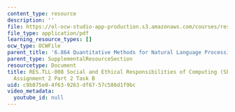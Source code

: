 ```yaml
---
content_type: resource
description: ''
file: https://ol-ocw-studio-app-production.s3.amazonaws.com/courses/res-tll-008-social-and-ethical-responsibilities-of-computing-serc-fall-2021/c9b875e04f639263df6757c586d1f9bc_MITRES-TLL008F21-6864pt2b.pdf
file_type: application/pdf
learning_resource_types: []
ocw_type: OCWFile
parent_title: '6.864 Quantitative Methods for Natural Language Processing '
parent_type: SupplementalResourceSection
resourcetype: Document
title: RES.TLL-008 Social and Ethical Responsibilities of Computing (SERC), 6.864
  Assignment 2 Part 2 Task B
uid: c9b875e0-4f63-9263-df67-57c586d1f9bc
video_metadata:
  youtube_id: null
---
```

